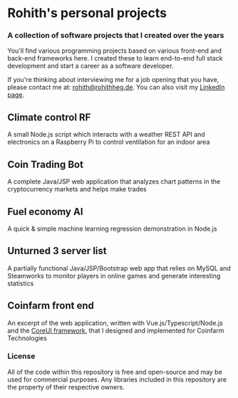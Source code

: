 # Rohith's personal projects

### A collection of software projects that I created over the years

You'll find various programming projects based on various front-end and back-end frameworks here. I created these to learn end-to-end full stack development and start a career as a software developer.

If you're thinking about interviewing me for a job opening that you have, please contact me at: [rohith@rohithheg.de](mailto:rohith@rohithheg.de). You can also visit my [LinkedIn page](https://www.linkedin.com/in/rohith-hegde/).

## Climate control RF

A small Node.js script which interacts with a weather REST API and electronics on a Raspberry Pi to control ventilation for an indoor area

## Coin Trading Bot

A complete Java/JSP web application that analyzes chart patterns in the cryptocurrency markets and helps make trades

## Fuel economy AI

A quick & simple machine learning regression demonstration in Node.js

## Unturned 3 server list

A partially functional Java/JSP/Bootstrap web app that relies on MySQL and Steamworks to monitor players in online games and generate interesting statistics

## Coinfarm front end

An excerpt of the web application, written with Vue.js/Typescript/Node.js and the [CoreUI framework](https://coreui.io/vue-laravel/), that I designed and implemented for Coinfarm Technologies

### License

All of the code within this repository is free and open-source and may be used for commercial purposes. Any libraries included in this repository are the property of their respective owners.
